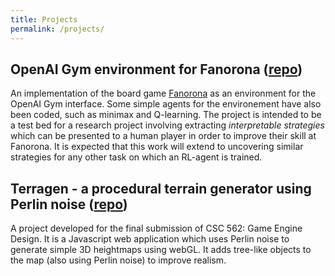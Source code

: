 ```yaml
---
title: Projects
permalink: /projects/
---
```


## OpenAI Gym environment for Fanorona ([repo](https://github.com/AbhijeetKrishnan/gym-fanorona))

An implementation of the board game [Fanorona](https://en.wikipedia.org/wiki/Fanorona) as an environment for the OpenAI Gym interface. Some simple agents for the environement have also been coded, such as minimax and Q-learning. The project is intended to be a test bed for a research project involving extracting *interpretable strategies* which can be presented to a human player in order to improve their skill at Fanorona. It is expected that this work will extend to uncovering similar strategies for any other task on which an RL-agent is trained.

## Terragen - a procedural terrain generator using Perlin noise ([repo](https://github.com/AbhijeetKrishnan/terragen))

A project developed for the final submission of CSC 562: Game Engine Design. It is a Javascript web application which uses Perlin noise to generate simple 3D heightmaps using webGL. It adds tree-like objects to the map (also using Perlin noise) to improve realism.
